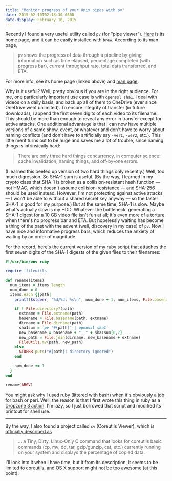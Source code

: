 ```yaml
---
title: "Monitor progress of your Unix pipes with pv"
date: 2015-02-10T02:18:30-0800
date-display: February 10, 2015
---
```

Recently I found a very useful utility called `pv` (for "pipe viewer"). [Here](http://www.ivarch.com/programs/pv.shtml) is its home page, and it can be easily installed with `brew`. According to its man page,

> `pv` shows the progress of data through a pipeline by giving information such as time elapsed, percentage completed (with progress bar), current throughput rate, total data transferred, and ETA.

For more info, see its home page (linked above) and [man page](http://linux.die.net/man/1/pv).

Why is it useful? Well, pretty obvious if you are in the right audience. For me, one particularly important use case is with `openssl sha1`. I deal with videos on a daily basis, and back up all of them to OneDrive (ever since OneDrive went unlimited). To ensure integrity of transfer (in future downloads), I append the first seven digits of each video to its filename. This should be more than enough to reveal any error in transfer except for active attacks. One additional advantage is that I can now have multiple versions of a same show, event, or whatever and don't have to worry about naming conflicts (and don't have to artificially say `-ver1`, `-ver2`, etc.). This little merit turns out to be huge and saves me a lot of trouble, since naming things is intrinsically hard:

> There are only three hard things concurrency, in computer science: cache invalidation, naming things, and off-by-one errors.

(I learned this beefed up version of two hard things only recently.) Well, too much digression. So SHA-1 sum is useful. (By the way, I learned in my crypto class that SHA-1 is broken as a collision-resistant hash function — not HMAC, which doesn't assume collision-resistance — and SHA-256 should be used instead. However, I'm not protecting against active attacks — I won't be able to without a shared secret key anyway — so the faster SHA-1 is good for my purpose.) But at the same time, SHA-1 is slow. Maybe what's actually slow is my HDD. Whatever the bottleneck, generating a SHA-1 digest for a 10 GB video file isn't fun at all; it's even more of a torture when there's no progress bar and ETA. But hopelessly waiting has become a thing of the past with the advent (well, discovery in my case) of `pv`. Now I have nice and informative progress bars, which reduces the anxiety of waiting by an order of magnitude.

For the record, here's the current version of my ruby script that attaches the first seven digits of the SHA-1 digests of the given files to their filenames:

```ruby
#!/usr/bin/env ruby

require 'fileutils'

def rename(items)
  num_items = items.length
  num_done = 0
  items.each {|path|
    printf($stderr, "%d/%d: %s\n", num_done + 1, num_items, File.basename(path))

    if ! File.directory?(path)
      extname = File.extname(path)
      basename = File.basename(path, extname)
      dirname = File.dirname(path)
      sha1sum = `pv '#{path}' | openssl sha1`
      new_basename = basename + "__" + sha1sum[0,7]
      new_path = File.join(dirname, new_basename + extname)
      FileUtils.mv(path, new_path)
    else
      STDERR.puts("#{path}: directory ignored")
    end
    
    num_done += 1
  }
end

rename(ARGV)
```

You might ask why I used ruby (littered with bash) when it's obviously a job for bash or perl. Well, the reason is that I first wrote this thing in ruby as a [Dropzone 3 action](https://gist.github.com/zmwangx/d6406fb8bf51ac768770). I'm lazy, so I just borrowed that script and modified its printout for shell use.

---

By the way, I also found a project called `cv` (Coreutils Viewer), which is [officially described as](https://github.com/Xfennec/cv)

> ... a Tiny, Dirty, Linux-Only C command that looks for coreutils basic commands (cp, mv, dd, tar, gzip/gunzip, cat, etc.) currently running on your system and displays the percentage of copied data.

I'll look into it when I have time, but it from its description, it seems to be limited to coreutils, and OS X support might not be too awesome (at this point).
